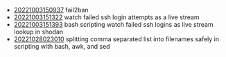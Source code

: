 - [20221003150937](/zet/20221003150937/README.md) fail2ban
- [20221003151322](/zet/20221003151322/README.md) watch failed ssh login attempts as a live stream
- [20221003151393](/zet/20221003151393/README.md) bash scripting watch failed ssh logins as live stream lookup in shodan
- [20221028023010](/zet/20221028023010/README.md) splitting comma separated list into filenames safely in scripting with bash, awk, and sed

